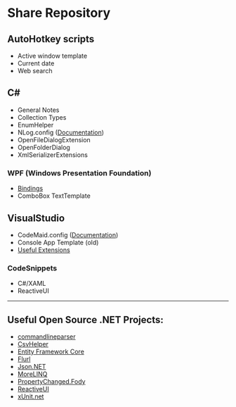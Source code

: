 # Share Repository 

## AutoHotkey scripts
- Active window template
- Current date
- Web search

## C#
- General Notes
- Collection Types
- EnumHelper
- NLog.config ([Documentation][2])
- OpenFileDialogExtension
- OpenFolderDialog
- XmlSerializerExtensions

### WPF (Windows Presentation Foundation)
- [Bindings][22]
- ComboBox TextTemplate

## VisualStudio
- CodeMaid.config ([Documentation][1])
- Console App Template (old)
- [Useful Extensions][21]

### CodeSnippets
- C#/XAML
- ReactiveUI

___
## Useful Open Source .NET Projects:
- [commandlineparser][13]  
- [CsvHelper][3]  
- [Entity Framework Core][4]  
- [Flurl][15]  
- [Json.NET][7]
- [MoreLINQ][9]  
- [PropertyChanged.Fody][16]  
- [ReactiveUI][10]  
- [xUnit.net][11]  


[1]: https://www.codemaid.net/documentation/ 
[2]: https://github.com/NLog/NLog/wiki/Configuration-file 
[3]: https://github.com/JoshClose/CsvHelper
[4]: https://github.com/dotnet/efcore
[7]: https://github.com/JamesNK/Newtonsoft.Json
[9]: https://github.com/morelinq/MoreLINQ
[10]: https://github.com/reactiveui/ReactiveUI
[11]: https://github.com/xunit/xunit
[13]: https://github.com/commandlineparser/commandline
[15]: https://github.com/tmenier/Flurl
[16]: https://github.com/Fody/PropertyChanged

[21]: https://github.com/Lixfeld/ShareRepo/blob/master/VisualStudio/Extensions.md#useful-visual-studio-extensions
[22]: https://github.com/Lixfeld/ShareRepo/blob/master/WPF/Bindings.md#bindings
